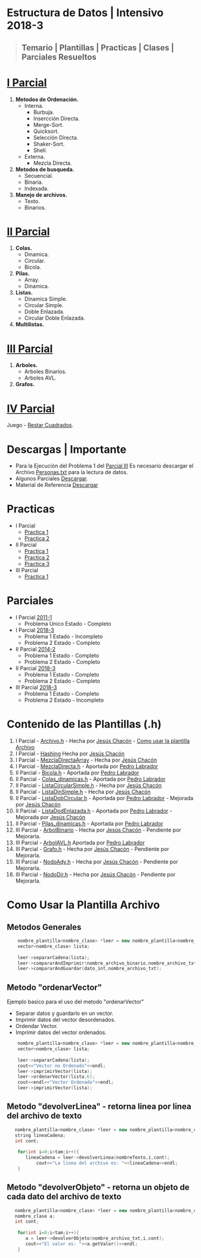 # Estructura de Datos | Intensivo 2018-3 
>## Temario | Plantillas | Practicas | Clases | Parciales Resueltos

# [I Parcial](https://github.com/chjesus/Estructura-de-Datos/tree/master/Parcial%20I)
1. **Metodos de Ordenación.**
   - Interna.
     - Burbuja.
     - Insercción Directa.
     - Merge-Sort.
     - Quicksort.
     - Selección Directa.
     - Shaker-Sort.
     - Shell.
   - Externa.
     - Mezcla Directa.
2. **Metodos de busqueda.**
   - Secuencial.
   - Binaria.
   - Indexada.
3. **Manejo de archivos.**
   - Texto.
   - Binarios.
# [II Parcial](https://github.com/chjesus/Estructura-de-Datos/tree/master/Parcial%20II)
1. **Colas.**
   - Dinamica.
   - Circular.
   - Bicola.
2. **Pilas.**
   - Array.
   - Dinamica.
3. **Listas.**
   - Dinamica Simple.
   - Circular Simple.
   - Doble Enlazada.
   - Circular Doble Enlazada.
4. **Multilistas.**
# [III Parcial](https://github.com/chjesus/Estructura-de-Datos/tree/master/Parcial%20III)
1. **Arboles.**
   - Arboles Binarios.
   - Arboles AVL.
2. **Grafos.**
# [IV Parcial](https://github.com/chjesus/Restar-Cuadrados)
   Juego - [Restar Cuadrados](https://github.com/chjesus/Restar-Cuadrados).
   
# Descargas | Importante
- Para la Ejecución del Problema 1 del [Parcial III](https://github.com/chjesus/Estructura-de-Datos/tree/master/Parcial%20III/Parcial%20III%202018-3) Es necesario descargar el Archivo [Personas.txt](https://mega.nz/#!jp8kQCDJ!ctf00NoqQ6clxqYmBnIaejxIYqQOYEtTLofTXocyWAQ) para la lectura de datos.
- Algunos Parciales [Descargar](https://mega.nz/#F!D5cUwQjQ!xl0tuXQIwpuuBOKTatACGA). 
- Material de Referencia [Descargar](https://mega.nz/#!S1MQ0YTC!W3wjx5n1vI3gdALfU8-232MQh3KP2iu7xGMa1Y3d5Oo)

# Practicas
- I Parcial 
  - [Practica 1](https://github.com/chjesus/Estructura-de-Datos/tree/master/Parcial%20I/Practica%201)
  - [Practica 2](https://github.com/chjesus/Estructura-de-Datos/tree/master/Parcial%20I/Practica%202)
- II Parcial 
  - [Practica 1](https://github.com/chjesus/Estructura-de-Datos/tree/master/Parcial%20II/Practica%201)
  - [Practica 2](https://github.com/chjesus/Estructura-de-Datos/tree/master/Parcial%20II/Practica%202)
  - [Practica 3](https://github.com/chjesus/Estructura-de-Datos/tree/master/Parcial%20II/Practica%203)
- III Parcial 
  - [Practica 1](https://github.com/chjesus/Estructura-de-Datos/tree/master/Parcial%20III/Practica%201)

# Parciales

- I Parcial [2011-1](https://github.com/chjesus/Estructura-de-Datos/tree/master/Parcial%20I/Parcial%202011-1)
  - Problema Unico Estado - Completo
- I Parcial [2018-3](https://github.com/chjesus/Estructura-de-Datos/tree/master/Parcial%20I/Parcial%20I%202018-3)
  - Problema 1 Estado - Incompleto
  - Problema 2 Estado - Completo
- II Parcial [2014-2](https://github.com/chjesus/Estructura-de-Datos/tree/master/Parcial%20II/Parcial%202)
  - Problema 1 Estado - Completo
  - Problema 2 Estado - Completo
- II Parcial [2018-3](https://github.com/chjesus/Estructura-de-Datos/tree/master/Parcial%20II/Parcial%202%20-%202018-3)
  - Problema 1 Estado - Completo
  - Problema 2 Estado - Completo
- III Parcial [2018-3](https://github.com/chjesus/Estructura-de-Datos/tree/master/Parcial%20III/Parcial%20III%202018-3)
  - Problema 1 Estado - Completo
  - Problema 2 Estado - Incompleto

# Contenido de las Plantillas (.h)
1. I Parcial - [Archivo.h](https://github.com/chjesus/Estructura-de-Datos/blob/master/Parcial%20I/Plantillas/Archivo.h) - Hecha por [Jesús Chacón](https://github.com/chjesus) - [Como usar la plantilla Archivo](#como-usar-la-plantilla-archivo)
2. I Parcial - [Hashing](https://github.com/chjesus/Estructura-de-Datos/tree/master/Parcial%20I/Hashing) Hecha por [Jesús Chacón](https://github.com/chjesus)
3. I Parcial - [MezclaDirectaArray](https://github.com/chjesus/Estructura-de-Datos/blob/master/Parcial%20I/Mezcla%20Directa%20con%20Array/main.cpp) - Hecha por [Jesús Chacón](https://github.com/chjesus)
4. I Parcial - [MezclaDirecta.h](https://github.com/chjesus/Estructura-de-Datos/blob/master/Parcial%20I/Mezcla%20Directa/MezclaDirecta.h) - Aportada por [Pedro Labrador](https://github.com/PedroLabrador)
5. II Parcial - [Bicola.h](https://github.com/chjesus/Estructura-de-Datos/blob/master/Parcial%20II/Plantillas/Bicola.h) - Aportada por [Pedro Labrador](https://github.com/PedroLabrador)
6. II Parcial - [Colas_dinamicas.h](https://github.com/chjesus/Estructura-de-Datos/blob/master/Parcial%20II/Plantillas/Colas_dinamicas.h) - Aportada por [Pedro Labrador](https://github.com/PedroLabrador)
7. II Parcial - [ListaCircularSimple.h](https://github.com/chjesus/Estructura-de-Datos/blob/master/Parcial%20II/Plantillas/ListaCircularSimple.h) - Hecha por [Jesús Chacón](https://github.com/chjesus)
8. II Parcial - [ListaDinSimple.h](https://github.com/chjesus/Estructura-de-Datos/blob/master/Parcial%20II/Plantillas/ListaDinSimple.h) - Hecha por [Jesús Chacón](https://github.com/chjesus)
9. II Parcial - [ListaDobCircular.h](https://github.com/chjesus/Estructura-de-Datos/blob/master/Parcial%20II/Plantillas/ListaDobCircular.h) - Aportada por [Pedro Labrador](https://github.com/PedroLabrador) - Mejorada por [Jesús Chacón](https://github.com/chjesus)
10. II Parcial - [ListaDodEnlazada.h](https://github.com/chjesus/Estructura-de-Datos/blob/master/Parcial%20II/Plantillas/ListaDobEnlazada.h) - Aportada por [Pedro Labrador](https://github.com/PedroLabrador) - Mejorada por [Jesús Chacón](https://github.com/chjesus)
11. II Parcial - [Pilas_dinamicas.h](https://github.com/chjesus/Estructura-de-Datos/blob/master/Parcial%20II/Plantillas/Pilas_dinamicas.h) - Aportada por [Pedro Labrador](https://github.com/PedroLabrador)
12. III Parcial - [ArbolBinario](https://github.com/chjesus/Estructura-de-Datos/blob/master/Parcial%20III/Plantillas/ArbolBBinario.h) - Hecha por [Jesús Chacón](https://github.com/chjesus) - Pendiente por Mejorarla.
13. III Parcial - [ArbolAVL.h](https://github.com/chjesus/Estructura-de-Datos/blob/master/Parcial%20III/Plantillas/ArbolAVL.h) Aportada por [Pedro Labrador](https://github.com/PedroLabrador)
14. III Parcial - [Grafo.h](https://github.com/chjesus/Estructura-de-Datos/blob/master/Parcial%20III/Plantillas/Grafo.h) - Hecha por [Jesús Chacón](https://github.com/chjesus) - Pendiente por Mejorarla.
15. III Parcial - [NodoAdy.h](https://github.com/chjesus/Estructura-de-Datos/blob/master/Parcial%20III/Plantillas/NodoAdy.h) - Hecha por [Jesús Chacón](https://github.com/chjesus) - Pendiente por Mejorarla.
16. III Parcial - [NodoDir.h](https://github.com/chjesus/Estructura-de-Datos/blob/master/Parcial%20III/Plantillas/NodoDir.h) - Hecha por [Jesús Chacón](https://github.com/chjesus) - Pendiente por Mejorarla.

# Como Usar la Plantilla Archivo
## Metodos Generales
```c++
	nombre_plantilla<nombre_clase> *leer = new nombre_plantilla<nombre_clase>(nombre_archivo_txt);
	vector<nombre_clase> lista;
	
	leer->separarCadena(lista);
	leer->compararAndImprimir(nombre_archivo_binario,nombre_archivo_txt);
	leer->compararAndGuardar(dato_int,nombre_archivo_txt);
```
## Metodo "ordenarVector"
Ejemplo basico para el uso del metodo "ordenarVector"
- Separar datos y guardarlo en un vector.
- Imprimir datos del vector desordenados.
- Ordendar Vector.
- Imprimir datos del vector ordenados.
```c++
	nombre_plantilla<nombre_clase> *leer = new nombre_plantilla<nombre_clase>(nombre_archivo_txt);
	vector<nombre_clase> lista;
	
	leer->separarCadena(lista);
	cout<<"Vector no Ordenado"<<endl;
	leer->imprimirVector(lista);
	leer->ordenarVector(lista,6);
	cout<<endl<<"Vector Ordenado"<<endl;
	leer->imprimirVector(lista);
```

## Metodo "devolverLinea" - retorna linea por linea del archivo de texto 
```c++
   nombre_plantilla<nombre_clase> *leer = new nombre_plantilla<nombre_clase>(nombre_archivo_txt);
   string lineaCadena;
   int cont;
   
	for(int i=0;i<tam;i++){
	   lineaCadena = leer->devolverLinea(nombreTexto,i,cont);
           cout<<"La linea del archivo es: "<<lineaCadena<<endl;
	}
```
## Metodo "devolverObjeto" - retorna un objeto de cada dato del archivo de texto
```c++
   nombre_plantilla<nombre_clase> *leer = new nombre_plantilla<nombre_clase>(nombre_archivo_txt);
   nombre_clase a;
   int cont;
   
	for(int i=0;i<tam;i++){
	   a = leer->devolverObjeto(nombre_archivo_txt,i,cont);
	   cout<<"El valor es: "<<a.getValor()<<endl;
	}
```
